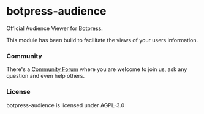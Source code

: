 # botpress-audience

Official Audience Viewer for [Botpress](http://github.com/botpress/botpress).

This module has been build to facilitate the views of your users information.

### Community

There's a [Community Forum](https://help.botpress.io) where you are welcome to join us, ask any question and even help others.

### License

botpress-audience is licensed under AGPL-3.0
